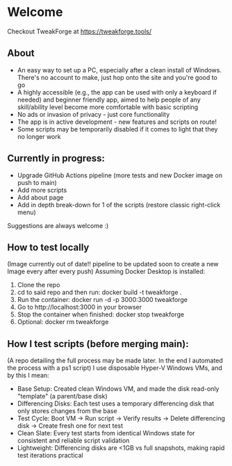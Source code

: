 # Welcome
Checkout TweakForge at https://tweakforge.tools/

## About
- An easy way to set up a PC, especially after a clean install of Windows. There's no account to make, just hop onto the site and you're good to go
- A highly accessible (e.g., the app can be used with only a keyboard if needed) and beginner friendly app, aimed to help people of any skill/ability level become more comfortable with basic scripting
- No ads or invasion of privacy - just core functionality
- The app is in active development - new features and scripts on route!
- Some scripts may be temporarily disabled if it comes to light that they no longer work

## Currently in progress:
- Upgrade GitHub Actions pipeline (more tests and new Docker image on push to main)
- Add more scripts
- Add about page
- Add in depth break-down for 1 of the scripts (restore classic right-click menu)

Suggestions are always welcome :)

## How to test locally
(Image currently out of date!! pipeline to be updated soon to create a new Image every after every push)
Assuming Docker Desktop is installed:

1) Clone the repo
2) cd to said repo and then run: docker build -t tweakforge .
3) Run the container: docker run -d -p 3000:3000 tweakforge
4) Go to http://localhost:3000 in your browser
5) Stop the container when finished: docker stop tweakforge
6) Optional: docker rm tweakforge

## How I test scripts (before merging main):
(A repo detailing the full process may be made later. In the end I automated the process with a ps1 script)
I use disposable Hyper-V Windows VMs, and by this I mean:
- Base Setup: Created clean Windows VM, and made the disk read-only "template" (a parent/base disk)
- Differencing Disks: Each test uses a temporary differencing disk that only stores changes from the base
- Test Cycle: Boot VM → Run script → Verify results → Delete differencing disk → Create fresh one for next test
- Clean Slate: Every test starts from identical  Windows state for consistent and reliable script validation
- Lightweight: Differencing disks are <1GB vs full snapshots, making rapid test iterations practical
